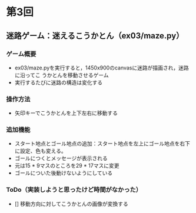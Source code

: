 # 第3回
## 迷路ゲーム：迷えるこうかとん（ex03/maze.py）
### ゲーム概要
- ex03/maze.pyを実行すると，1450x900のcanvasに迷路が描画され，迷路に沿ってこ
うかとんを移動させるゲーム
- 実行するたびに迷路の構造は変化する
### 操作方法
- 矢印キーでこうかとんを上下左右に移動する
### 追加機能
- スタート地点とゴール地点の追加：スタート地点を左上にゴール地点を右下に設定、色も変える。
- ゴールにつくとメッセージが表示される
- 元は15 * 9マスのところを29 * 17マスに変更
- ゴールについた後動けないようにしている
### ToDo（実装しようと思ったけど時間がなかった）
- [] 移動方向に対してこうかとんの画像が変換する